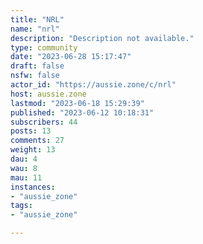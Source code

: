 ```yaml
---
title: "NRL" 
name: "nrl"
description: "Description not available."
type: community
date: "2023-06-28 15:17:47"
draft: false
nsfw: false
actor_id: "https://aussie.zone/c/nrl"
host: aussie.zone
lastmod: "2023-06-18 15:29:39"
published: "2023-06-12 10:18:31"
subscribers: 44
posts: 13
comments: 27
weight: 13
dau: 4
wau: 8
mau: 11
instances:
- "aussie_zone"
tags: 
- "aussie_zone"

---
```

